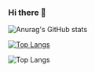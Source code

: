 ### Hi there 👋

![Anurag's GitHub stats](https://github-readme-stats.vercel.app/api?username=bqyden&show_icons=true&theme=dark)

[![Top Langs](https://github-readme-stats.vercel.app/api/top-langs/?username=bqyden)](https://github.com/anuraghazra/github-readme-stats)

![Top Langs](https://github-readme-stats.vercel.app/api/top-langs/?username=bqyden&layout=compact&theme=dark)
